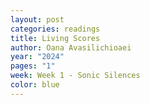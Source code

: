 ```yaml
---
layout: post
categories: readings
title: Living Scores
author: Oana Avasilichioaei
year: "2024"
pages: "1"
week: Week 1 - Sonic Silences
color: blue
---
```

